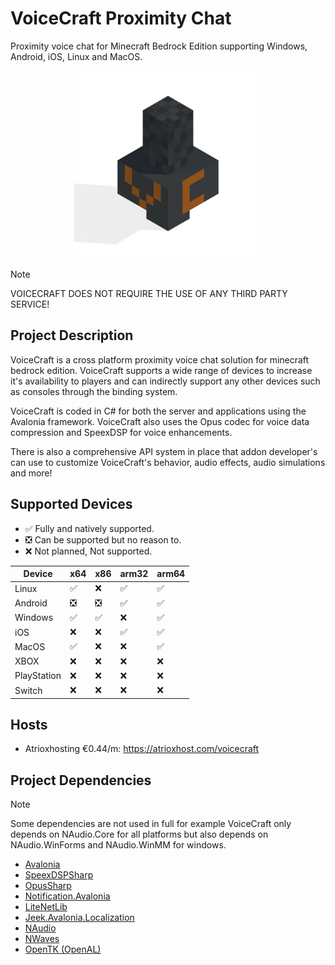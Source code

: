 # VoiceCraft Proximity Chat

Proximity voice chat for Minecraft Bedrock Edition supporting Windows, Android, iOS, Linux and MacOS.

<p align="center">
  <img style="margin: 10" width="300" height="300" src="./VoiceCraft.Client/VoiceCraft.Client/Assets/vc.png"/>
</p>

> [!NOTE]
> VOICECRAFT DOES NOT REQUIRE THE USE OF ANY THIRD PARTY SERVICE!

## Project Description

VoiceCraft is a cross platform proximity voice chat solution for minecraft bedrock edition. VoiceCraft supports a wide range of devices to increase it's availability to players and can indirectly support any other devices such as consoles through the binding system.

VoiceCraft is coded in C# for both the server and applications using the Avalonia framework. VoiceCraft also uses the Opus codec for voice data compression and SpeexDSP for voice enhancements.

There is also a comprehensive API system in place that addon developer's can use to customize VoiceCraft's behavior, audio effects, audio simulations and more!


## Supported Devices

- ✅ Fully and natively supported.
- ❎ Can be supported but no reason to.
- ❌ Not planned, Not supported.

|Device     |x64|x86|arm32|arm64|
|-----------|---|---|-----|-----|
|Linux      |✅ |❌ |✅   |✅   |
|Android    |❎ |❎ |✅   |✅   |
|Windows    |✅ |✅ |❌   |✅   |
|iOS        |❌ |❌ |✅   |✅   |
|MacOS      |✅ |❌ |❌   |✅   |
|XBOX       |❌ |❌ |❌   |❌   |
|PlayStation|❌ |❌ |❌   |❌   |
|Switch     |❌ |❌ |❌   |❌   |

## Hosts

- Atrioxhosting €0.44/m: https://atrioxhost.com/voicecraft

## Project Dependencies

> [!NOTE]
> Some dependencies are not used in full for example VoiceCraft only depends on NAudio.Core for all platforms but also depends on NAudio.WinForms and NAudio.WinMM for windows.

- [Avalonia](https://github.com/AvaloniaUI/Avalonia)
- [SpeexDSPSharp](https://github.com/AvionBlock/SpeexDSPSharp)
- [OpusSharp](https://github.com/AvionBlock/OpusSharp)
- [Notification.Avalonia](https://github.com/AvaloniaCommunity/Notification.Avalonia)
- [LiteNetLib](https://github.com/RevenantX/LiteNetLib)
- [Jeek.Avalonia.Localization](https://github.com/tifish/Jeek.Avalonia.Localization)
- [NAudio](https://github.com/naudio/NAudio)
- [NWaves](https://github.com/ar1st0crat/NWaves)
- [OpenTK (OpenAL)](https://github.com/opentk/opentk)
